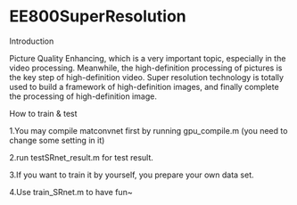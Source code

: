 # EE800SuperResolution

Introduction

Picture Quality Enhancing, which is a very important topic, especially in the video processing. 
Meanwhile, the high-definition processing of pictures is the key step of high-definition video. 
Super resolution technology is totally used to build a framework of high-definition images, 
and finally complete the processing of high-definition image. 




How to train & test

1.You may compile matconvnet first by running gpu_compile.m (you need to change some setting in it)

2.run testSRnet_result.m for test result.

3.If you want to train it by yourself, you prepare your own data set.

4.Use train_SRnet.m to have fun~
